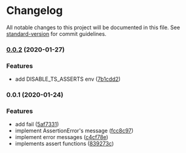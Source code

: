 # Changelog

All notable changes to this project will be documented in this file. See [standard-version](https://github.com/conventional-changelog/standard-version) for commit guidelines.

### [0.0.2](https://github.com/pirosikick/ts-asserts/compare/v0.0.1...v0.0.2) (2020-01-27)


### Features

* add DISABLE_TS_ASSERTS env ([7b1cdd2](https://github.com/pirosikick/ts-asserts/commit/7b1cdd2d575b8432db5c28800b597d29f5f30fbf))

### 0.0.1 (2020-01-24)

### Features

- add fail ([5af7331](https://github.com/pirosikick/ts-asserts/commit/5af7331413f1fde7f367658ea1029d322f338bc3))
- implement AssertionError's message ([fcc8c97](https://github.com/pirosikick/ts-asserts/commit/fcc8c972193a7121df2e3b346b888fbb77fba75d))
- implement error messages ([c4cf78e](https://github.com/pirosikick/ts-asserts/commit/c4cf78eff74a0c1d131612152270be6533140c5d))
- implements assert functions ([839273c](https://github.com/pirosikick/ts-asserts/commit/839273c7221868c3317c68eb8de6fbccbdc148db))
